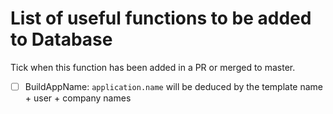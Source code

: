 # List of useful functions to be added to Database

Tick when this function has been added in a PR or merged to master.

- [ ] BuildAppName: `application.name` will be deduced by the template name + user + company names
